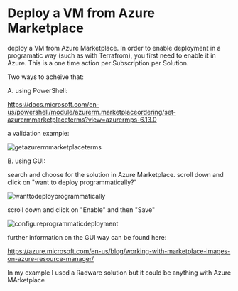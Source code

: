 # Deploy a VM from Azure Marketplace

deploy a VM from Azure Marketplace. In order to enable deployment in a programatic way (such as with Terrafrom), you first need to enable it in Azure. This is a one time action per Subscription per Solution.

Two ways to acheive that:

A. using PowerShell:

https://docs.microsoft.com/en-us/powershell/module/azurerm.marketplaceordering/set-azurermmarketplaceterms?view=azurermps-6.13.0

a validation example:

![getazurermmarketplaceterms](https://user-images.githubusercontent.com/18166141/50479182-ecfdf700-09dd-11e9-9afa-d47f0a77fcb9.JPG)


B. using GUI:

search and choose for the solution in Azure Marketplace. scroll down and click on "want to deploy programmatically?"

![wanttodeployprogrammatically](https://user-images.githubusercontent.com/18166141/50479221-25053a00-09de-11e9-82cf-c779acaa272a.jpg)

scroll down and click on "Enable" and then "Save"

![configureprogrammaticdeployment](https://user-images.githubusercontent.com/18166141/50479242-377f7380-09de-11e9-94b3-3e07492533bd.JPG)

further information on the GUI way can be found here:

https://azure.microsoft.com/en-us/blog/working-with-marketplace-images-on-azure-resource-manager/

In my example I used a Radware solution but it could be anything with Azure MArketplace
